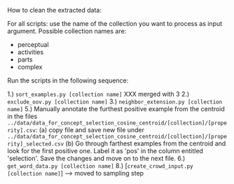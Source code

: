 How to clean the extracted data:

For all scripts: use the name of the collection you want to process as input argument. Possible collection names are:

* perceptual
* activities
* parts
* complex

Run the scripts in the following sequence:

1.) `sort_examples.py [collection name]`
XXX merged with 3 2.) `exclude_oov.py [collection name]`
3.) `neighbor_extension.py [collection name]`
5.) Manually annotate the furthest positive example from the centroid in the files `../data/data_for_concept_selection_cosine_centroid/[collection]/[properity].csv`:
(a) copy file and save new file under `../data/data_for_concept_selection_cosine_centroid/[collection]/[properity]_selected.csv`
(b) Go through farthest examples from the centroid and look for the first positive one. Label it as 'pos' in the column entitled 'selection'. Save the changes and move on to the next file.
6.) `get_word_data.py [collection name]`
8.)  [`create_crowd_input.py [collection name]`] --> moved to sampling step 
